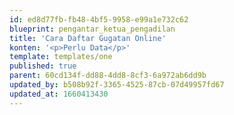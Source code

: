 ```yaml
---
id: ed8d77fb-fb48-4bf5-9958-e99a1e732c62
blueprint: pengantar_ketua_pengadilan
title: 'Cara Daftar Gugatan Online'
konten: '<p>Perlu Data</p>'
template: templates/one
published: true
parent: 60cd134f-dd88-4dd8-8cf3-6a972ab6dd9b
updated_by: b508b92f-3365-4525-87cb-07d49957fd67
updated_at: 1660413430
---
```

